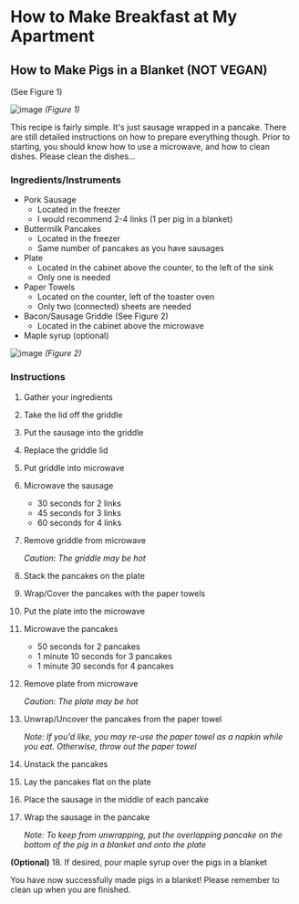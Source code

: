 # How to Make Breakfast at My Apartment

## How to Make Pigs in a Blanket (NOT VEGAN)

(See Figure 1)

![image](images/media/image1.gif)
*(Figure 1)*

This recipe is fairly simple. It's just sausage wrapped in a pancake.
There are still detailed instructions on how to prepare everything
though. Prior to starting, you should know how to use a microwave, and
how to clean dishes. Please clean the dishes...

### Ingredients/Instruments

- Pork Sausage
  - Located in the freezer
  - I would recommend 2-4 links (1 per pig in a blanket)
- Buttermilk Pancakes
  - Located in the freezer
  - Same number of pancakes as you have sausages
- Plate
  - Located in the cabinet above the counter, to the left of the sink
  - Only one is needed
- Paper Towels
  - Located on the counter, left of the toaster oven
  - Only two (connected) sheets are needed
- Bacon/Sausage Griddle (See Figure 2)
  - Located in the cabinet above the microwave
- Maple syrup (optional)
  
![image](images/media/image2.jpeg)
*(Figure 2)*

### Instructions

1. Gather your ingredients
2. Take the lid off the griddle
3. Put the sausage into the griddle
4. Replace the griddle lid
5. Put griddle into microwave
6. Microwave the sausage
   - 30 seconds for 2 links
   - 45 seconds for 3 links
   - 60 seconds for 4 links
7. Remove griddle from microwave

    *Caution: The griddle may be hot*

8. Stack the pancakes on the plate
9. Wrap/Cover the pancakes with the paper towels
10. Put the plate into the microwave
11. Microwave the pancakes
    - 50 seconds for 2 pancakes
    - 1 minute 10 seconds for 3 pancakes
    - 1 minute 30 seconds for 4 pancakes
12. Remove plate from microwave

    *Caution: The plate may be hot*

13. Unwrap/Uncover the pancakes from the paper towel

    *Note: If you'd like, you may re-use the paper towel as a napkin while you eat. Otherwise, throw out the paper towel*

14. Unstack the pancakes
15. Lay the pancakes flat on the plate
16. Place the sausage in the middle of each pancake
17. Wrap the sausage in the pancake

    *Note: To keep from unwrapping, put the overlapping pancake on the bottom of the pig in a blanket and onto the plate*

**(Optional)**
18. If desired, pour maple syrup over the pigs in a blanket

You have now successfully made pigs in a blanket! Please remember to
clean up when you are finished.
